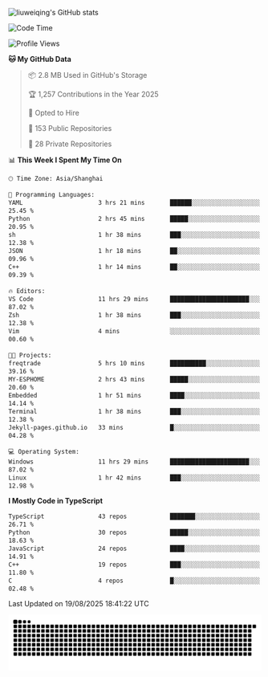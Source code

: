 ![liuweiqing's GitHub stats](https://github-readme-stats.vercel.app/api?username=14790897&show_icons=true&locale=cn&include_all_commits=true&count_private=true)

<!--START_SECTION:waka-->
![Code Time](http://img.shields.io/badge/Code%20Time-2%2C415%20hrs%2036%20mins-blue)

![Profile Views](http://img.shields.io/badge/Profile%20Views-3-blue)

**🐱 My GitHub Data** 

> 📦 2.8 MB Used in GitHub's Storage 
 > 
> 🏆 1,257 Contributions in the Year 2025
 > 
> 💼 Opted to Hire
 > 
> 📜 153 Public Repositories 
 > 
> 🔑 28 Private Repositories 
 > 
📊 **This Week I Spent My Time On** 

```text
🕑︎ Time Zone: Asia/Shanghai

💬 Programming Languages: 
YAML                     3 hrs 21 mins       ██████░░░░░░░░░░░░░░░░░░░   25.45 % 
Python                   2 hrs 45 mins       █████░░░░░░░░░░░░░░░░░░░░   20.95 % 
sh                       1 hr 38 mins        ███░░░░░░░░░░░░░░░░░░░░░░   12.38 % 
JSON                     1 hr 18 mins        ██░░░░░░░░░░░░░░░░░░░░░░░   09.96 % 
C++                      1 hr 14 mins        ██░░░░░░░░░░░░░░░░░░░░░░░   09.39 % 

🔥 Editors: 
VS Code                  11 hrs 29 mins      ██████████████████████░░░   87.02 % 
Zsh                      1 hr 38 mins        ███░░░░░░░░░░░░░░░░░░░░░░   12.38 % 
Vim                      4 mins              ░░░░░░░░░░░░░░░░░░░░░░░░░   00.60 % 

🐱‍💻 Projects: 
freqtrade                5 hrs 10 mins       ██████████░░░░░░░░░░░░░░░   39.16 % 
MY-ESPHOME               2 hrs 43 mins       █████░░░░░░░░░░░░░░░░░░░░   20.60 % 
Embedded                 1 hr 51 mins        ████░░░░░░░░░░░░░░░░░░░░░   14.14 % 
Terminal                 1 hr 38 mins        ███░░░░░░░░░░░░░░░░░░░░░░   12.38 % 
Jekyll-pages.github.io   33 mins             █░░░░░░░░░░░░░░░░░░░░░░░░   04.28 % 

💻 Operating System: 
Windows                  11 hrs 29 mins      ██████████████████████░░░   87.02 % 
Linux                    1 hr 42 mins        ███░░░░░░░░░░░░░░░░░░░░░░   12.98 % 
```

**I Mostly Code in TypeScript** 

```text
TypeScript               43 repos            ███████░░░░░░░░░░░░░░░░░░   26.71 % 
Python                   30 repos            █████░░░░░░░░░░░░░░░░░░░░   18.63 % 
JavaScript               24 repos            ████░░░░░░░░░░░░░░░░░░░░░   14.91 % 
C++                      19 repos            ███░░░░░░░░░░░░░░░░░░░░░░   11.80 % 
C                        4 repos             █░░░░░░░░░░░░░░░░░░░░░░░░   02.48 % 
```




 Last Updated on 19/08/2025 18:41:22 UTC
<!--END_SECTION:waka-->

<picture>
  <source media="(prefers-color-scheme: dark)" srcset="https://raw.githubusercontent.com/14790897/14790897/output/github-contribution-grid-snake-dark.svg" />
  <source media="(prefers-color-scheme: light)" srcset="https://raw.githubusercontent.com/14790897/14790897/output/github-contribution-grid-snake.svg" />
  <img alt="github-snake" src="https://raw.githubusercontent.com/14790897/14790897/output/github-contribution-grid-snake.svg" />
</picture>
